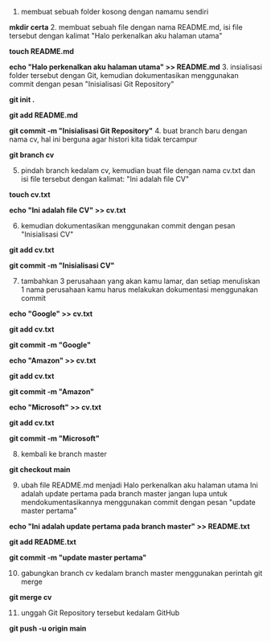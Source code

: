 1. membuat sebuah folder kosong dengan namamu sendiri 

**mkdir certa**
2. membuat sebuah file dengan nama README.md, isi file tersebut dengan kalimat
"Halo perkenalkan aku halaman utama" 
 
**touch README.md** 
 
**echo "Halo perkenalkan aku halaman utama" >> README.md**
3. insialisasi folder tersebut dengan Git, kemudian dokumentasikan menggunakan commit dengan pesan
"Inisialisasi Git Repository"
 
**git init .**
 
**git add README.md**
 
**git commit -m "Inisialisasi Git Repository"**
4. buat branch baru dengan nama cv, hal ini berguna agar histori kita tidak tercampur
 
**git branch cv**

5. pindah branch kedalam cv, kemudian buat file dengan nama cv.txt dan isi file tersebut dengan kalimat:
"Ini adalah file CV"
 
**touch cv.txt**
 
**echo "Ini adalah file CV" >> cv.txt**

6. kemudian dokumentasikan menggunakan commit dengan pesan
"Inisialisasi CV"
 
**git add cv.txt**
 
**git commit -m "Inisialisasi CV"**

7. tambahkan 3 perusahaan yang akan kamu lamar, dan setiap menuliskan 1 nama perusahaan kamu harus melakukan dokumentasi menggunakan commit
 
**echo "Google" >> cv.txt**
 
**git add cv.txt**
 
**git commit -m "Google"**
   
 
**echo "Amazon" >> cv.txt**
 
**git add cv.txt**
 
**git commit -m "Amazon"**

 
**echo "Microsoft" >> cv.txt**
 
**git add cv.txt**
 
**git commit -m "Microsoft"**

8. kembali ke branch master
 
**git checkout main**

9. ubah file README.md menjadi
Halo perkenalkan aku halaman utama
Ini adalah update pertama pada branch master
jangan lupa untuk mendokumentasikannya menggunakan commit dengan pesan
"update master pertama"
 
**echo "Ini adalah update pertama pada branch master" >> README.txt**
 
**git add README.txt**
 
**git commit -m "update master pertama"**

10. gabungkan branch cv kedalam branch master menggunakan perintah git merge
 
**git merge cv**

11. unggah Git Repository tersebut kedalam GitHub

**git push -u origin main**
